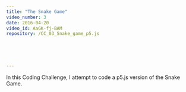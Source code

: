 ```yaml
---
title: "The Snake Game"
video_number: 3
date: 2016-04-20
video_id: AaGK-fj-BAM
repository: /CC_03_Snake_game_p5.js

  


  
---
```


In this Coding Challenge, I attempt to code a p5.js version of the Snake Game.

